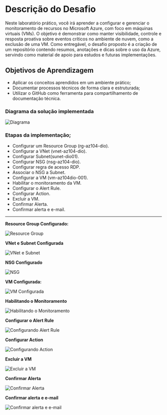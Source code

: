 # Descrição do Desafio
Neste laboratório prático, você irá aprender a configurar e gerenciar o monitoramento de recursos no Microsoft Azure, com foco em máquinas virtuais (VMs). O objetivo é demonstrar como manter visibilidade, controle e resposta proativa sobre eventos críticos no ambiente de nuvem, como a exclusão de uma VM. Como entregável, o desafio proposto é a criação de um repositório contendo resumos, anotações e dicas sobre o uso da Azure, servindo como material de apoio para estudos e futuras implementações.

## Objetivos de Aprendizagem 

- Aplicar os conceitos aprendidos em um ambiente prático;
- Documentar processos técnicos de forma clara e estruturada; 
- Utilizar o GitHub como ferramenta para compartilhamento de documentação técnica. 

### Diagrama da solução implementada

![Diagrama](images\MonitoramentoAzure.png)


### Etapas da implementação;

- Configurar um Resource Group (rg-az104-dio).
- Configurar a VNet (vnet-az104-dio).
- Configurar Subnet(sunet-dio01).
- Configurar NSG (nsg-az104-dio).
- Configurar regra de acesso RDP.   
- Associar o NSG a Subnet.
- Configurar a VM (vm-az104dio-001).
- Habilitar o monitoramento da VM.
- Configurar o Alert Rule.
- Configurar Action.
- Excluir a VM.
- Confirmar Alerta.
- Confirmar alerta e e-mail.

-----------------------

**Resource Group Configurado:**

![Resource Group](images\ResourceGroup.png)

**VNet e Subnet Configurada**

![VNet e Subnet](images\VNETeSubnet.png)

**NSG Configurado**

![NSG](images\NSG.png)

**VM Configurada:**

![VM Configurada](images\VMConfigurada.png)


**Habilitando o Monitoramento**

![Habilitando o Monitoramento](images\HabilitarMonitoramento.png)


**Configurar o Alert Rule**

![Configurando Alert Rule](images\ConfigAlert.png)

**Configurar Action**

![Configurando Action](images\Action.png)

**Excluir a VM**

![Excluir a VM](images\DeleteVM.png)

**Confirmar Alerta**

![Confirmar Alerta](images\Alerts.png)

**Confirmar alerta e e-mail**

![Confirmar alerta e e-mail](images\emailAlert.png)